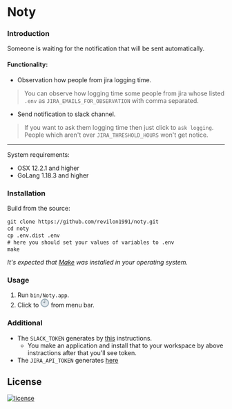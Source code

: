 # Noty

### Introduction
Someone is waiting for the notification that will be sent automatically.

#### Functionality:
* Observation how people from jira logging time.
> You can observe how logging time some people from jira whose listed `.env` as `JIRA_EMAILS_FOR_OBSERVATION` with comma separated.
* Send notification to slack channel.
> If you want to ask them logging time then just click to `ask logging`. People which aren't over `JIRA_THRESHOLD_HOURS` won't get notice. 

----
System requirements:
* OSX 12.2.1 and higher
* GoLang 1.18.3 and higher

### Installation
Build from the source:
```shell
git clone https://github.com/revilon1991/noty.git
cd noty
cp .env.dist .env
# here you should set your values of variables to .env
make
```
_It's expected that [Make](https://www.gnu.org/software/make/) was installed in your operating system._

### Usage
1. Run `bin/Noty.app`.
2. Click to ![Noty](./Resources/icon-xss.png "Noty") from menu bar.

### Additional
* The `SLACK_TOKEN` generates by [this](https://slack.com/help/articles/215770388-Create-and-regenerate-API-tokens#custom-or-third-party-app-tokens) instructions.
    * You make an application and install that to your workspace by above instractions after that you'll see token.
* The `JIRA_API_TOKEN` generates [here](https://id.atlassian.com/manage-profile/security/api-tokens)

License
-------

[![license](https://img.shields.io/badge/License-MIT-green.svg?style=flat-square)](./LICENSE)
